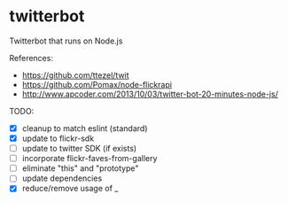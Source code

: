 twitterbot
==========

Twitterbot that runs on Node.js

References:

* https://github.com/ttezel/twit
* https://github.com/Pomax/node-flickrapi
* http://www.apcoder.com/2013/10/03/twitter-bot-20-minutes-node-js/


TODO:
- [x] cleanup to match eslint (standard)
- [x] update to flickr-sdk
- [ ] update to twitter SDK (if exists)
- [ ] incorporate flickr-faves-from-gallery
- [ ] eliminate "this" and "prototype"
- [ ] update dependencies
- [x] reduce/remove usage of _